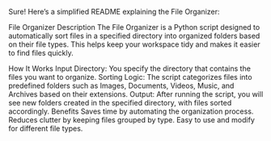 
Sure! Here’s a simplified README explaining the File Organizer:

File Organizer
Description
The File Organizer is a Python script designed to automatically sort files in a specified directory into organized folders based on their file types. This helps keep your workspace tidy and makes it easier to find files quickly.

How It Works
Input Directory: You specify the directory that contains the files you want to organize.
Sorting Logic: The script categorizes files into predefined folders such as Images, Documents, Videos, Music, and Archives based on their extensions.
Output: After running the script, you will see new folders created in the specified directory, with files sorted accordingly.
Benefits
Saves time by automating the organization process.
Reduces clutter by keeping files grouped by type.
Easy to use and modify for different file types.
